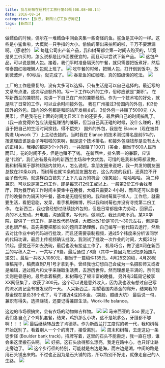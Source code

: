 ```yaml
---
title: 我与树莓在纽村打工旅行第40周(08.08~08.14)
date: 2016-08-14
categories: [旅行, 新西兰打工旅行周记]
tags: [新西兰]    
---
```






做鳕鱼的时候，偶尔在一堆鳕鱼中间会夹集一些奇怪的鱼。鲨鱼是其中的一样。这些是小鲨鱼啦，大概就一只手指的大小。偷偷的带出来拍照的啦，千万不要泄漏啊。（感谢脸）
![](/event/2016_08_14_p1.jpg)
每逢公司出产新产品，我和树莓都会第一时间去购买的，毕竟是员工价买的，怎么说都是比市面要便宜的，而且可以尝试下新产品。
![](/event/2016_08_14_p2.jpg)
这包产品，可以说是懒人包。接着，我们平时准备隔天的午餐，就只需要把饭煮好，然后带泰国红咖喱懒人包就上班了。
![](/event/2016_08_14_p3.jpg)
吃午餐的时候，把懒人包，打开倒到饭中，放到微波炉，60秒后。就完成了。
![](/event/2016_08_14_p4.jpg)
吞拿鱼的红咖喱，真的超级懒的吃法。
![](/event/2016_08_14_p5.jpg)

工厂的工作是重复的，没有太多可以选择，只有生活是可以自己选择的。最近写的文章有点渣，这次写点额外的。写一下工作以外的工作，俗称应该是“兼职”。
在写新西兰的兼职前，先讲一下自己在广州的兼职经历。作为一个技术宅的好处，就是除了日常的工作，可以业余时间接外包。
我在广州接过3份国内的外包，和3份国外的外包。国内的外包都是和网站开发相关的。3份外包一共赚了5000元（人民币），但是我花在上面的时间比日常工作的还要多，最后把自己的时间搞乱了。（我一直觉得外包应该是挺赚钱的兼职，但当自己真正碰的时候，没什么赚的，相当于把自己的生活时间换钱，得不偿失）
国外的外包，我是在 Elance（现在被并购进 Upwork 了）上主动去接的。当时我在 Elance 的技术测试排名是前5%的，按道理应该是金子哗啦啦的来啊，但是这个技术排名，和接外包赚钱却是没有太大的正相关。我接的都是3个小外包，一共就赚了100刀（美金，相当于600人民币而已），花的时间不多，但是也赚不了钱。
在新西兰，排名第一的兼职，应该是“代购”，我们占有最有利的新西兰主场和中文优势。可惜的是我和树莓都没做，我和树莓属于那种超级内敛的人，怎么说呢，拿朋友圈来说吧，我一共发的朋友圈总数在20条以内，而树莓也就10条的朋友圈左右。这么内敛的我们，还真拉不开面子做代购，就这样白白错失了上下几百万的机会（傻笑脸），哈哈哈哈。
第二种兼职，可以说是第二份工作，即是每天打2份工或以上。一般第2份工作会找餐厅，因为餐厅的工作时间主要集中在晚餐，大概只需要2-4小时，而且还可以拿餐厅的晚餐作为隔天的午餐，基本是无缝衔接的。我和树莓属于懒人，工作后，就需要生活，看肥皂剧，发呆，看手机刷微博，所以我和树莓也并没有寻找第二份工作。
在新西兰，我也曾经想过继续接外包的，但是日常都是体力劳动，回家后，真的不太想动，开电脑，沟通需求，写代码，做测试，我还真吃不消。某XX学院，提供了一份工作，是批改代码功课，大概批改1份是10元～30元左右，但是要求也很严格，首先需要把那长长的题目正确理解，自己编写一套代码去运行，然后去对比作业中的代码进行批改，而且还需要录制视频，通过5个纬度来分析该同学的代码功课，最后上传视频确认批改。我测试了批改一次作业的时间，大概30分钟起。感觉还不如去洗碗，最后也没有接这工作了。
机缘巧合，做了途X网在新西兰的写稿人之一，一共写了9篇，最后通过了8篇（其中一篇因为忘记把原始照片递交）。最后一共收入1080元，相当于一篇稿件135元。4月25交的稿，4月28就审稿完毕，稿费直到7月1号才拿到手。曾经我也幻想自己会成为一名摄影师又或者是编辑，透过照片和文字来赚取生活费，去游历世界。然而理想是丰满的，奈何现实则是骨感的。最后拿着稿费，和树莓吃了顿丰富的晚餐。
另外有3篇周记被享XX网征集了，收获了300元。这个可以说是意外收入，因为我也没有想过自己写的流水周记会有被发现的一天。
人呆新西兰，期望着国内基金的爬升，结果我的基金现在是负36个点了，亏了接近4成的本金。（哭脸，超级大坑）
最后说一句，兼职有得失，选择赚钱，还要记得兼顾生活。Work-life balance。


这边的市场很搞笑，会有农场的动物做吉祥物。
![](/event/2016_08_14_p6.jpg)
![](/event/2016_08_14_p7.jpg)
马来西亚的 Soo 要走了。我们各自点了个鸡扒套餐，结果，鸡扒那么小块，这不是坑爹么，牙缝都不够啊！！！
![](/event/2016_08_14_p8.jpg)
最后继续转战去了肯德基。作为新西兰打工度假的老一代，我和树莓开始送别了。看着别人一个个的离开，接受离别。
![](/event/2016_08_14_p9.jpg)
周末和树莓，去走这边一条徒步径 (Boulder bank track)，招牌写着，这里的石头不能搬走，我一直在想，谁会来这里搬石头啊。
![](/event/2016_08_14_p10.jpg)
好把，这石头放得那么漂亮，我走在路中心，也只好让路走旁边了。
![](/event/2016_08_14_p11.jpg)
这个步行径的特别，可能就是右边是海，而左边是湖，中间的路是用石头铺出来的。不过也正因为是石头铺的路，所以特别不好走，就像走自己的人生路。
![](/event/2016_08_14_p12.jpg)